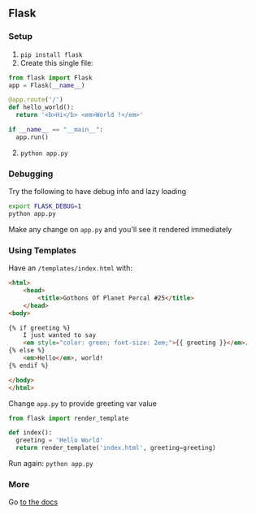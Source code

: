 ## Flask

### Setup
1. `pip install flask`
3. Create this single file:
```python
from flask import Flask
app = Flask(__name__)

@app.route('/')
def hello_world():
  return '<b>Hi</b> <em>World !</em>'

if __name__ == "__main__":
  app.run()
```
2. `python app.py`

### Debugging
Try the following to have debug info and lazy loading
```bash
export FLASK_DEBUG=1
python app.py
```
Make any change on `app.py` and you'll see it rendered immediately

### Using Templates
Have an `/templates/index.html` with:
```html
<html>
    <head>
        <title>Gothons Of Planet Percal #25</title>
    </head>
<body>

{% if greeting %}
    I just wanted to say
    <em style="color: green; font-size: 2em;">{{ greeting }}</em>.
{% else %}
    <em>Hello</em>, world!
{% endif %}

</body>
</html>
```
Change `app.py` to provide greeting var value
```python
from flask import render_template

def index():
  greeting = 'Hello World'
  return render_template('index.html', greeting=greeting)
```
Run again: `python app.py`

### More
Go [to the docs](https://flask.palletsprojects.com/en/1.1.x/)